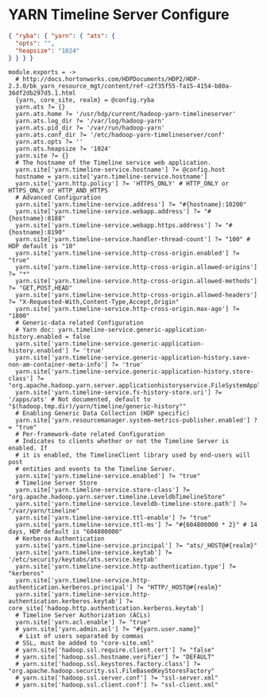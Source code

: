 
# YARN Timeline Server Configure

```json
{ "ryba": { "yarn": { "ats": {
  "opts": "",
  "heapsize": "1024"
} } } }
```

    module.exports = ->
      # http://docs.hortonworks.com/HDPDocuments/HDP2/HDP-2.3.0/bk_yarn_resource_mgt/content/ref-c2f35f55-fa15-4154-b80a-36df2db297d5.1.html
      {yarn, core_site, realm} = @config.ryba
      yarn.ats ?= {}
      yarn.ats.home ?= '/usr/hdp/current/hadoop-yarn-timelineserver'
      yarn.ats.log_dir ?= '/var/log/hadoop-yarn'
      yarn.ats.pid_dir ?= '/var/run/hadoop-yarn'
      yarn.ats.conf_dir ?= '/etc/hadoop-yarn-timelineserver/conf'
      yarn.ats.opts ?= ''
      yarn.ats.heapsize ?= '1024'
      yarn.site ?= {}
      # The hostname of the Timeline service web application.
      yarn.site['yarn.timeline-service.hostname'] ?= @config.host
      hostname = yarn.site['yarn.timeline-service.hostname']
      yarn.site['yarn.http.policy'] ?= 'HTTPS_ONLY' # HTTP_ONLY or HTTPS_ONLY or HTTP_AND_HTTPS
      # Advanced Configuration
      yarn.site['yarn.timeline-service.address'] ?= "#{hostname}:10200"
      yarn.site['yarn.timeline-service.webapp.address'] ?= "#{hostname}:8188"
      yarn.site['yarn.timeline-service.webapp.https.address'] ?= "#{hostname}:8190"
      yarn.site['yarn.timeline-service.handler-thread-count'] ?= "100" # HDP default is "10"
      yarn.site['yarn.timeline-service.http-cross-origin.enabled'] ?= "true"
      yarn.site['yarn.timeline-service.http-cross-origin.allowed-origins'] ?= "*"
      yarn.site['yarn.timeline-service.http-cross-origin.allowed-methods'] ?= "GET,POST,HEAD"
      yarn.site['yarn.timeline-service.http-cross-origin.allowed-headers'] ?= "X-Requested-With,Content-Type,Accept,Origin"
      yarn.site['yarn.timeline-service.http-cross-origin.max-age'] ?= "1800"
      # Generic-data related Configuration
      # Yarn doc: yarn.timeline-service.generic-application-history.enabled = false
      yarn.site['yarn.timeline-service.generic-application-history.enabled'] ?= 'true'
      yarn.site['yarn.timeline-service.generic-application-history.save-non-am-container-meta-info'] ?= 'true'
      yarn.site['yarn.timeline-service.generic-application-history.store-class'] ?= "org.apache.hadoop.yarn.server.applicationhistoryservice.FileSystemApplicationHistoryStore"
      yarn.site['yarn.timeline-service.fs-history-store.uri'] ?= '/apps/ats' # Not documented, default to "$(hadoop.tmp.dir)/yarn/timeline/generic-history""
      # Enabling Generic Data Collection (HDP specific)
      yarn.site['yarn.resourcemanager.system-metrics-publisher.enabled'] ?= "true"
      # Per-framework-date related Configuration
      # Indicates to clients whether or not the Timeline Server is enabled. If
      # it is enabled, the TimelineClient library used by end-users will post
      # entities and events to the Timeline Server.
      yarn.site['yarn.timeline-service.enabled'] ?= "true"
      # Timeline Server Store
      yarn.site['yarn.timeline-service.store-class'] ?= "org.apache.hadoop.yarn.server.timeline.LeveldbTimelineStore"
      yarn.site['yarn.timeline-service.leveldb-timeline-store.path'] ?= "/var/yarn/timeline"
      yarn.site['yarn.timeline-service.ttl-enable'] ?= "true"
      yarn.site['yarn.timeline-service.ttl-ms'] ?= "#{604800000 * 2}" # 14 days, HDP default is "604800000"
      # Kerberos Authentication
      yarn.site['yarn.timeline-service.principal'] ?= "ats/_HOST@#{realm}"
      yarn.site['yarn.timeline-service.keytab'] ?= '/etc/security/keytabs/ats.service.keytab'
      yarn.site['yarn.timeline-service.http-authentication.type'] ?= "kerberos"
      yarn.site['yarn.timeline-service.http-authentication.kerberos.principal'] ?= "HTTP/_HOST@#{realm}"
      yarn.site['yarn.timeline-service.http-authentication.kerberos.keytab'] ?= core_site['hadoop.http.authentication.kerberos.keytab']
      # Timeline Server Authorization (ACLs)
      yarn.site['yarn.acl.enable'] ?= "true"
      # yarn.site['yarn.admin.acl'] ?= "#{yarn.user.name}"
       # List of users separated by commas
      # SSL, must be added to "core-site.xml"
      # yarn.site['hadoop.ssl.require.client.cert'] ?= "false"
      # yarn.site['hadoop.ssl.hostname.verifier'] ?= "DEFAULT"
      # yarn.site['hadoop.ssl.keystores.factory.class'] ?= "org.apache.hadoop.security.ssl.FileBasedKeyStoresFactory"
      # yarn.site['hadoop.ssl.server.conf'] ?= "ssl-server.xml"
      # yarn.site['hadoop.ssl.client.conf'] ?= "ssl-client.xml"
